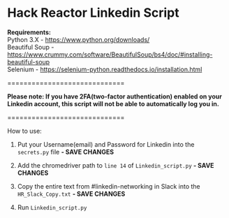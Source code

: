 # Hack Reactor Linkedin Script #

<strong>Requirements: </strong>
<br>Python 3.X - https://www.python.org/downloads/
<br>Beautiful Soup - https://www.crummy.com/software/BeautifulSoup/bs4/doc/#installing-beautiful-soup
<br>Selenium - https://selenium-python.readthedocs.io/installation.html

<p>=============================</p>
<strong>Please note: If you have 2FA(two-factor authentication) enabled on your Linkedin account, this script will not be able to automatically log you in.</strong>
<p></p>
<p>=============================</p>

<p>How to use:</p>

1. Put your Username(email) and Password for Linkedin into the ```secrets.py``` file     <strong>- SAVE CHANGES</strong>

2. Add the chromedriver path to ```line 14``` of ```Linkedin_script.py```    <strong>- SAVE CHANGES</strong>

3. Copy the entire text from #linkedin-networking in Slack into the ```HR_Slack_Copy.txt```    <strong>- SAVE CHANGES</strong>

4. Run ```Linkedin_script.py```
